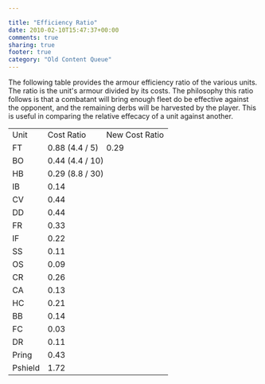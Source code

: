 ```yaml
---

title: "Efficiency Ratio"
date: 2010-02-10T15:47:37+00:00
comments: true
sharing: true
footer: true
category: "Old Content Queue"
---
```


The following table provides the armour efficiency ratio of the various units. The ratio is the unit's armour divided by its costs. The philosophy this ratio follows is that a combatant will bring enough fleet do be effective against the opponent, and the remaining derbs will be harvested by the player. This is useful in comparing the relative effecacy of a unit against another. 



<table>
<tr>
  <td class='heading'>Unit</td>
  <td class='heading'>Cost Ratio</td>
  <td class='heading'>New Cost Ratio</td>
</tr>
<tr>
  <td class='highlight'>FT</td>
  <td class='highlight'>0.88 (4.4 / 5)</td>
  <td class='highlight'>0.29</td>
</tr>
<tr>
  <td class='even highlight'>BO</td>
  <td colspan='2' class='even highlight'>0.44 (4.4 / 10)</td>
</tr>
<tr>
  <td >HB</td>
  <td colspan='2'>0.29 (8.8 / 30)</td>
</tr>
<tr>
  <td class='even'>IB</td>
  <td colspan='2' class='even'>0.14</td>
</tr>
<tr>
  <td class='highlight'>CV</td>
  <td colspan='2' class='highlight'>0.44</td>
</tr>
<tr>
  <td class='even highlight'>DD</td>
  <td colspan='2' class='even highlight'>0.44</td>
</tr>
<tr>
  <td >FR</td>
  <td colspan='2'>0.33</td>
</tr>
<tr>
  <td class='even'>IF</td>
  <td colspan='2' class='even'>0.22</td>
</tr>
<tr>
  <td >SS</td>
  <td colspan='2'>0.11</td>
</tr>
<tr>
  <td class='even'>OS</td>
  <td colspan='2' class='even'>0.09</td>
</tr>
<tr>
  <td class='highlight'>CR</td>
  <td colspan='2' class='highlight'>0.26</td>
</tr>
<tr>
  <td class='even'>CA</td>
  <td colspan='2' class='even'>0.13</td>
</tr>
<tr>
  <td >HC</td>
  <td colspan='2'>0.21</td>
</tr>
<tr>
  <td class='even'>BB</td>
  <td colspan='2' class='even'>0.14</td>
</tr>
<tr>
  <td >FC</td>
  <td colspan='2'>0.03</td>
</tr>
<tr>
  <td >DR</td>
  <td colspan='2'>0.11</td>
</tr>
<tr>
  <td class='even highlight'>Pring</td>
  <td colspan='2' class='even highlight'>0.43</td>
</tr>
<tr>
  <td class='highlight'>Pshield</td>
  <td colspan='2' class='highlight'>1.72</td></tr></table>



